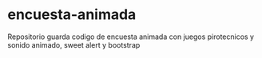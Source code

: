 # encuesta-animada
Repositorio guarda codigo de encuesta animada con juegos pirotecnicos y sonido animado, sweet alert y bootstrap
